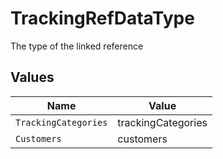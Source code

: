 # TrackingRefDataType

The type of the linked reference


## Values

| Name                 | Value                |
| -------------------- | -------------------- |
| `TrackingCategories` | trackingCategories   |
| `Customers`          | customers            |